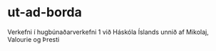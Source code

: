 # ut-ad-borda
Verkefni í hugbúnaðarverkefni 1 við Háskóla Íslands unnið af Mikolaj, Valourie og Þresti
